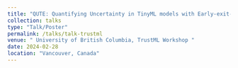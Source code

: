 ```yaml
---
title: "QUTE: Quantifying Uncertainty in TinyML models with Early-exit-assisted ensembles"
collection: talks
type: "Talk/Poster"
permalink: /talks/talk-trustml
venue: " University of British Columbia, TrustML Workshop "
date: 2024-02-28
location: "Vancouver, Canada"
---
```



